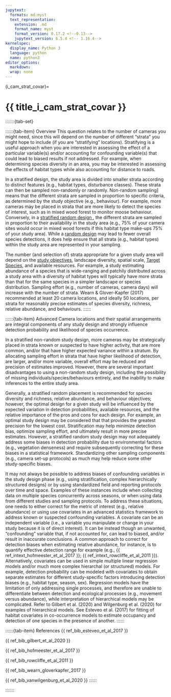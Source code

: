 ```yaml
---
jupytext:
  formats: md:myst
  text_representation:
    extension: .md
    format_name: myst
    format_version: 0.17.2 <!--0.13-->
    jupytext_version: 6.5.4 <!-- 1.16.4-->
kernelspec:
  display_name: Python 3
  language: python
  name: python3
editor_options: 
  markdown: 
  wrap: none
---
```

(i_cam_strat_covar)=
# {{ title_i_cam_strat_covar }}

:::::::{tab-set}

::::::{tab-item} Overview
This question relates to the number of cameras you might need, since this will depend on the number of different “strata” you might hope to include (if you are “stratifying” locations). Stratifying is a useful approach when you are interested in assessing the effect of a particular variable(s) and/or accounting for confounding variable(s) that could lead to biased results if not addressed. For example, when determining species diversity in an area, you may be interested in assessing the effects of habitat types while also accounting for distance to roads.

In a stratified design, the study area is divided into smaller strata according to distinct features (e.g., habitat types, disturbance classes). These strata can then be sampled non-randomly or randomly. Non-random sampling] means that the different strata are sampled in proportion to specific criteria, as determined by the study objective (e.g., behaviour). For example, more cameras may be placed in strata that are more likely to detect the species of interest, such as in mixed wood forest to monitor moose behaviour. Conversely, in a [stratified random design ](#sampledesign_stratified_random), the different strata are sampled in proportion to their availability in the study area (e.g., 75% of your camera sites would occur in mixed wood forests if this habitat type make-ups 75% of your study area). While a [random design](#sampledesign_random) may lead to fewer overall species detections, it does help ensure that all strata (e.g., habitat types) within the study area are represented in your sampling.

The number (and selection of) strata appropriate for a given study area will depend on the [study objectives](#survey_objectives), landscape diversity, spatial scale, [Target Species](#target_species), and available resources. For example, a study estimating abundance of a species that is wide-ranging and patchily distributed across a study area with a diversity of habitat types will typically have more strata than that for the same species in a simpler landscape or species distribution. Sampling effort (e.g., number of cameras, camera days) will increase with the number of strata. Wearn & Glover-Kapfer (2017) recommended at least 20 camera locations, and ideally 50 locations, per strata for reasonably precise estimates of species diversity, richness, relative abundance, and behaviours. 
::::::

::::::{tab-item} Advanced
Camera locations and their spatial arrangements are integral components of any study design and strongly influence detection probability and likelihood of species occurrence.

In a stratified non-random study design, more cameras may be strategically placed in strata known or suspected to have higher activity, that are more common, and/or that have higher expected variance within a stratum. By allocating sampling effort in strata that have higher likelihood of detection, are larger, and/or more variable, overall effort may be reduced and precision of estimates improved. However, there are several important disadvantages to using a non-random study design, including the possibility of missing individuals/species/behaviours entirely, and the inability to make inferences to the entire study area.

Generally, a stratified random placement is recommended for species diversity and richness, relative abundance, and behaviour objectives; however, the optimal design for a given study will be influenced by the expected variation in detection probabilities, available resources, and the relative importance of the pros and cons for each design. For example, an optimal study design may be considered that that provides the greatest precision for the lowest cost. Stratification may help minimize detection bias, optimize sampling effort, and ultimately result in more precise estimates. However, a stratified random study design may not adequately address some biases in detection probability due to environmental factors (e.g., vegetation denseness) and require subsequently correcting for these biases in a statistical framework. Standardizing other sampling components (e.g., camera set-up protocols) as much may help reduce some other study-specific biases.
  
It may not always be possible to address biases of confounding variables in the study design phase (e.g., using stratification, complex hierarchically structured designs) or by using standardized field and reporting protocols over time and space. Examples of these instances include when collecting data on multiple species concurrently across seasons, or when using data from different studies and sampling protocols. To address these situations, one needs to either correct for the metric of interest (e.g., relative abundance) or using use covariates in an advanced statistics framework to address known or suspected confounding variables. A covariate can be an independent variable (i.e., a variable you manipulate or change in your study because it is of direct interest). It can be instead though an unwanted, “confounding” variable that, if not accounted for, can lead to biased, and/or result in inaccurate conclusions. A common approach to correct for detection biases when estimating relative abundance, for instance, is to quantify effective detection range for example (e.g., {{ ref_intext_hofmeester_et_al_2017 }}; {{ ref_intext_rowcliffe_et_al_2011 }}). Alternatively, covariates can be used in simple multiple linear regression models and/or much more complex hierarchal (or structured) models. For example, detection probability can be modeled with covariates to obtain separate estimates for different study-specific factors introducing detection biases (e.g., habitat type, season, sex). Regression models have the limitation of only addressing single processes, and therefore are unable to differentiate between detection and ecological processes (e.g., movement versus abundance), while interpretation of hierarchical models may be complicated. Refer to Gilbert et al. (2020) and Wilgenburg et al. (2020) for examples of hierarchical models. See Esteveo et al. (2017) for fitting of habitat covariates in co-occurrence models to estimate occupancy and detection of one species in the presence of another.
::::::

::::::{tab-item} References
{{ ref_bib_esteveo_et_al_2017 }}

{{ ref_bib_gilbert_et_al_2020 }}

{{ ref_bib_hofmeester_et_al_2017 }}

{{ ref_bib_rowcliffe_et_al_2011 }}

{{ ref_bib_wearn_gloverkapfer_2017 }}

{{ ref_bib_vanwilgenburg_et_al_2020 }}
::::::

:::::::